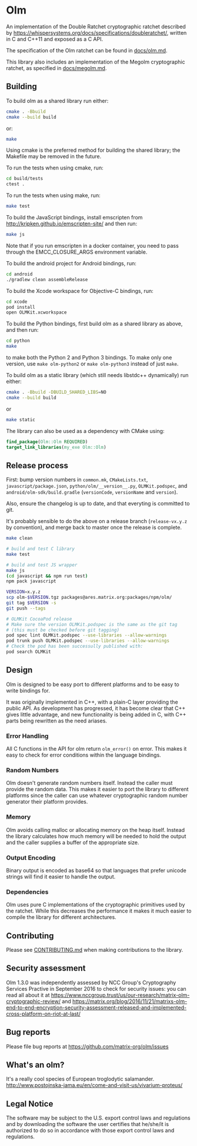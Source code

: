 # Olm

An implementation of the Double Ratchet cryptographic ratchet described by
https://whispersystems.org/docs/specifications/doubleratchet/, written in C and
C++11 and exposed as a C API.

The specification of the Olm ratchet can be found in [docs/olm.md](docs/olm.md).

This library also includes an implementation of the Megolm cryptographic
ratchet, as specified in [docs/megolm.md](docs/megolm.md).

## Building

To build olm as a shared library run either:

```bash
cmake . -Bbuild
cmake --build build
```

or:

```bash
make
```

Using cmake is the preferred method for building the shared library; the
Makefile may be removed in the future.

To run the tests when using cmake, run:

```bash
cd build/tests
ctest .
```
To run the tests when using make, run:

```bash
make test
```

To build the JavaScript bindings, install emscripten from http://kripken.github.io/emscripten-site/ and then run:

```bash
make js
```

Note that if you run emscripten in a docker container, you need to pass through
the EMCC_CLOSURE_ARGS environment variable.

To build the android project for Android bindings, run:

```bash
cd android
./gradlew clean assembleRelease
```

To build the Xcode workspace for Objective-C bindings, run:

```bash
cd xcode
pod install
open OLMKit.xcworkspace
```

To build the Python bindings, first build olm as a shared library as above, and
then run:

```bash
cd python
make
```

to make both the Python 2 and Python 3 bindings.  To make only one version, use
``make olm-python2`` or ``make olm-python3`` instead of just ``make``.

To build olm as a static library (which still needs libstdc++ dynamically) run
either:

```bash
cmake . -Bbuild -DBUILD_SHARED_LIBS=NO
cmake --build build
```

or

```bash
make static
```

The library can also be used as a dependency with CMake using:

```cmake
find_package(Olm::Olm REQUIRED)
target_link_libraries(my_exe Olm::Olm)
```

## Release process

First: bump version numbers in ``common.mk``, ``CMakeLists.txt``,
``javascript/package.json``, ``python/olm/__version__.py``, ``OLMKit.podspec``,
and ``android/olm-sdk/build.gradle`` (``versionCode``, ``versionName`` and
``version``).

Also, ensure the changelog is up to date, and that everyting is committed to
git.

It's probably sensible to do the above on a release branch (``release-vx.y.z``
by convention), and merge back to master once the release is complete.

```bash
make clean

# build and test C library
make test

# build and test JS wrapper
make js
(cd javascript && npm run test)
npm pack javascript

VERSION=x.y.z
scp olm-$VERSION.tgz packages@ares.matrix.org:packages/npm/olm/
git tag $VERSION -s
git push --tags

# OLMKit CocoaPod release
# Make sure the version OLMKit.podspec is the same as the git tag
# (this must be checked before git tagging)
pod spec lint OLMKit.podspec --use-libraries --allow-warnings
pod trunk push OLMKit.podspec --use-libraries --allow-warnings
# Check the pod has been successully published with:
pod search OLMKit
```

## Design

Olm is designed to be easy port to different platforms and to be easy
to write bindings for.

It was originally implemented in C++, with a plain-C layer providing the public
API. As development has progressed, it has become clear that C++ gives little
advantage, and new functionality is being added in C, with C++ parts being
rewritten as the need ariases.

### Error Handling

All C functions in the API for olm return ``olm_error()`` on error.
This makes it easy to check for error conditions within the language bindings.

### Random Numbers

Olm doesn't generate random numbers itself. Instead the caller must
provide the random data. This makes it easier to port the library to different
platforms since the caller can use whatever cryptographic random number
generator their platform provides.

### Memory

Olm avoids calling malloc or allocating memory on the heap itself.
Instead the library calculates how much memory will be needed to hold the
output and the caller supplies a buffer of the appropriate size.

### Output Encoding

Binary output is encoded as base64 so that languages that prefer unicode
strings will find it easier to handle the output.

### Dependencies

Olm uses pure C implementations of the cryptographic primitives used by
the ratchet. While this decreases the performance it makes it much easier
to compile the library for different architectures.

## Contributing

Please see [CONTRIBUTING.md](CONTRIBUTING.md) when making contributions to the library.

## Security assessment

Olm 1.3.0 was independently assessed by NCC Group's Cryptography Services
Practive in September 2016 to check for security issues: you can read all
about it at
https://www.nccgroup.trust/us/our-research/matrix-olm-cryptographic-review/
and https://matrix.org/blog/2016/11/21/matrixs-olm-end-to-end-encryption-security-assessment-released-and-implemented-cross-platform-on-riot-at-last/

## Bug reports

Please file bug reports at https://github.com/matrix-org/olm/issues

## What's an olm?

It's a really cool species of European troglodytic salamander.
http://www.postojnska-jama.eu/en/come-and-visit-us/vivarium-proteus/

## Legal Notice

The software may be subject to the U.S. export control laws and regulations
and by downloading the software the user certifies that he/she/it is
authorized to do so in accordance with those export control laws and
regulations.
